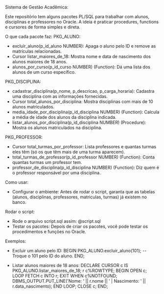 Sistema de Gestão Acadêmica:

Este repositório tem alguns pacotes PL/SQL para trabalhar com alunos, disciplinas e professores no Oracle. A ideia é praticar procedures, functions e cursores de forma simples e direta.

O que cada pacote faz:
PKG_ALUNO:
* excluir_aluno(p_id_aluno NUMBER): Apaga o aluno pelo ID e remove as matrículas relacionadas.
* Cursor listar_maiores_de_18: Mostra nome e data de nascimento dos alunos maiores de 18 anos.
* alunos_por_curso(p_id_curso NUMBER) (Function): Dá uma lista dos alunos de um curso específico.

PKG_DISCIPLINA:
* cadastrar_disciplina(p_nome, p_descricao, p_carga_horaria): Cadastra uma disciplina com as informações fornecidas.
* Cursor total_alunos_por_disciplina: Mostra disciplinas com mais de 10 alunos matriculados.
* media_idade_por_disciplina(p_id_disciplina NUMBER) (Function): Calcula a média de idade dos alunos da disciplina indicada.
* listar_alunos_por_disciplina(p_id_disciplina NUMBER) (Procedure): Mostra os alunos matriculados na disciplina.

PKG_PROFESSOR:
* Cursor total_turmas_por_professor: Lista professores e quantas turmas eles têm (só os que têm mais de uma turma aparecem).
* total_turmas_de_professor(p_id_professor NUMBER) (Function): Conta quantas turmas um professor tem.
* professor_de_disciplina(p_id_disciplina NUMBER) (Function): Diz quem é o professor responsável por uma disciplina.

Como usar:
* Configurar o ambiente: Antes de rodar o script, garanta que as tabelas (alunos, disciplinas, professores, matriculas, turmas) já existem no banco.

Rodar o script:
* Rode o arquivo script.sql assim: @script.sql
* Testar os pacotes: Depois de criar os pacotes, você pode testar os procedimentos e funções no Oracle.

Exemplos:
* Excluir um aluno pelo ID:
BEGIN
  PKG_ALUNO.excluir_aluno(101); -- Troque o 101 pelo ID do aluno.
END; 

* Listar alunos maiores de 18 anos:
DECLARE
  CURSOR c IS PKG_ALUNO.listar_maiores_de_18;
  r c%ROWTYPE;
BEGIN
  OPEN c;
  LOOP
    FETCH c INTO r;
    EXIT WHEN c%NOTFOUND;
    DBMS_OUTPUT.PUT_LINE('Nome: ' || r.nome || ' | Nascimento: ' || r.data_nascimento);
  END LOOP;
  CLOSE c;
END;
